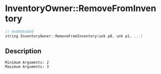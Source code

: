 # InventoryOwner::RemoveFromInventory
```c
// 0x0058a8e0
string InventoryOwner::RemoveFromInventory(unk p0, unk p1, ...)
```
## Description
```
Minimum Arguments: 2
Maximum Arguments: 3
```
